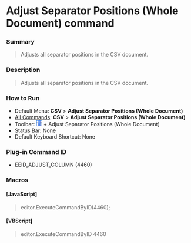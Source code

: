 # Adjust Separator Positions (Whole Document) command

### Summary

> Adjusts all separator positions in the CSV document.

### Description

> Adjusts all separator positions in the CSV document.

### How to Run

- Default Menu: **CSV** \> **Adjust Separator Positions (Whole Document)**
- [All Commands](../tools/all_commands): **CSV** \> **Adjust Separator Positions (Whole Document)**
- Toolbar: ![](../../images/columns_separators.gif) \+ Adjust Separator Positions (Whole Document)
- Status Bar: None
- Default Keyboard Shortcut: None

### Plug-in Command ID

- EEID\_ADJUST\_COLUMN (4460)

### Macros

#### \[JavaScript\]

> editor.ExecuteCommandByID(4460);

#### \[VBScript\]

> editor.ExecuteCommandByID 4460
